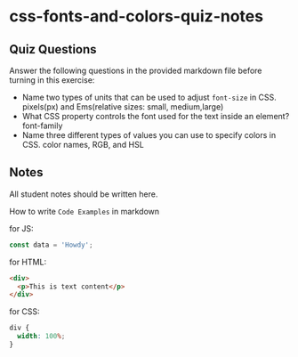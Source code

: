 # css-fonts-and-colors-quiz-notes

## Quiz Questions

Answer the following questions in the provided markdown file before turning in this exercise:

- Name two types of units that can be used to adjust `font-size` in CSS.
  pixels(px) and Ems(relative sizes: small, medium,large)
- What CSS property controls the font used for the text inside an element?
  font-family
- Name three different types of values you can use to specify colors in CSS.
  color names, RGB, and HSL

## Notes

All student notes should be written here.

How to write `Code Examples` in markdown

for JS:

```js
const data = 'Howdy';
```

for HTML:

```html
<div>
  <p>This is text content</p>
</div>
```

for CSS:

```css
div {
  width: 100%;
}
```
